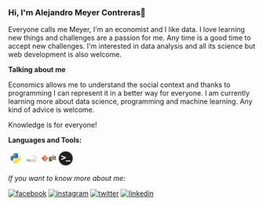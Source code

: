 ### Hi, I'm Alejandro Meyer Contreras👋

Everyone calls me Meyer, I'm an economist and I like data.
I love learning new things and challenges are a passion for me. Any time is a good time to accept new challenges.
I'm interested in data analysis and all its science but web development is also welcome. 



**Talking about me**

Economics allows me to understand the social context and thanks to programming I can represent it in a better way for everyone.
I am currently learning more about data science, programming and machine learning. Any kind of advice is welcome. 



Knowledge is for everyone!


**Languages and Tools:**

<code><img height="30" src="https://raw.githubusercontent.com/github/explore/80688e429a7d4ef2fca1e82350fe8e3517d3494d/topics/python/python.png"></code>
<code><img height="30" src="https://raw.githubusercontent.com/github/explore/80688e429a7d4ef2fca1e82350fe8e3517d3494d/topics/mysql/mysql.png"></code>
<code><img height="30" src="https://raw.githubusercontent.com/github/explore/80688e429a7d4ef2fca1e82350fe8e3517d3494d/topics/git/git.png"></code>
<code><img height="30" src="https://raw.githubusercontent.com/github/explore/80688e429a7d4ef2fca1e82350fe8e3517d3494d/topics/terminal/terminal.png"></code>









*If you want to know more about me:*

[<img src='https://cdn.jsdelivr.net/npm/simple-icons@3.0.1/icons/facebook.svg' alt='facebook' height='22'>](https://www.facebook.com/alejandro.meyerC) [<img src='https://cdn.jsdelivr.net/npm/simple-icons@3.0.1/icons/instagram.svg' alt='instagram' height='22'>](https://www.instagram.com/@__meyer__/) [<img src='https://cdn.jsdelivr.net/npm/simple-icons@3.0.1/icons/twitter.svg' alt='twitter' height='22'>](https://twitter.com/@alejandromeyerc) [<img src='https://cdn.jsdelivr.net/npm/simple-icons@3.0.1/icons/linkedin.svg' alt='linkedin' height='22'>](https://www.linkedin.com/in/AlejandroMeyerContreras/) 
